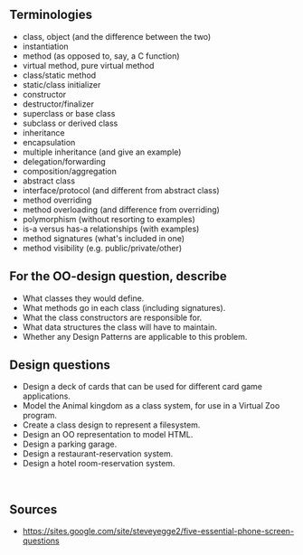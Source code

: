 Terminologies
-------------
- class, object (and the difference between the two)
- instantiation
- method (as opposed to, say, a C function)
- virtual method, pure virtual method
- class/static method
- static/class initializer
- constructor
- destructor/finalizer
- superclass or base class
- subclass or derived class
- inheritance
- encapsulation
- multiple inheritance (and give an example)
- delegation/forwarding
- composition/aggregation
- abstract class
- interface/protocol (and different from abstract class)
- method overriding
- method overloading (and difference from overriding)
- polymorphism (without resorting to examples)
- is-a versus has-a relationships (with examples)
- method signatures (what's included in one)
- method visibility (e.g. public/private/other)

For the OO-design question, describe
------------------------------------
- What classes they would define.
- What methods go in each class (including signatures).
- What the class constructors are responsible for.
- What data structures the class will have to maintain.
- Whether any Design Patterns are applicable to this problem.

Design questions
----------------
- Design a deck of cards that can be used for different card game applications.
- Model the Animal kingdom as a class system, for use in a Virtual Zoo program.
- Create a class design to represent a filesystem.
- Design an OO representation to model HTML.
- Design a parking garage.
- Design a restaurant-reservation system.
- Design a hotel room-reservation system.

<br>

Sources
-------
- https://sites.google.com/site/steveyegge2/five-essential-phone-screen-questions
